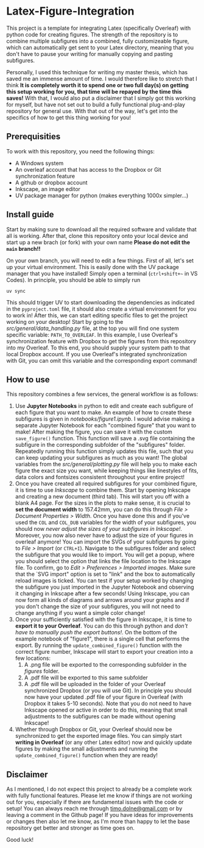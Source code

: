 # Latex-Figure-Integration
This project is a template for integrating Latex (specifically Overleaf) with python code for creating figures. The strength of the repository is to combine multiple subfigures into a combined, fully customizeable figure, which can automatically get sent to your Latex directory, meaning that you don't have to pause your writing for manually copying and pasting subfigures.

Personally, I used this technique for writing my master thesis, which has saved me an immense amount of time. I would therefore like to stretch that I think **It is completely worth it to spend one or two full day(s) on getting this setup working for you, that time will be repayed by the time this saves!** With that, I would also put a disclaimer that I simply got this working for myself, but have not set out to build a fully functional plug-and-play repository for general use. With that out of the way, let's get into the specifics of how to get this thing working for you!

## Prerequisities
To work with this repository, you need the following things:
- A Windows system
- An overleaf account that has access to the Dropbox or Git synchronization feature
- A github or dropbox account
- Inkscape, an image editor
- UV package manager for python (makes everything 1000x simpler...)

## Install guide
Start by making sure to download all the required software and validate that all is working. After that, clone this repository onto your local device and start up a new brach (or fork) with your own name **Please do not edit the `main` branch!!**

On your own branch, you will need to edit a few things. First of all, let's set up your virtual environment. This is easily done with the UV package manager that you have installed! Simply open a terminal (`ctrl+shift+~` in VS Codes). In principle, you should be able to simply run

` uv sync `

This should trigger UV to start downloading the dependencies as indicated in the `pyproject.toml` file, it should also create a virtual environment for you to work in! After this, we can start editing specific files to get the project working on your desktop! Start by going to the *src/general/data_handling.py* file, at the top you will find one system specific variable: `PATH_TO_OVERLEAF`. In this example, I use Overleaf's synchronization feature with Dropbox to get the figures from this repository into my Overleaf. To this end, you should supply your system path to that local Dropbox account. If you use Overleaf's integrated synchronization with Git, you can omit this variable and the corresponding export command!

## How to use
This repository combines a few services, the general workflow is as follows:
1. Use **Jupyter Notebooks** in python to edit and create each subfigure of each figure that you want to make. An example of how to create these subfigures is given in *notebooks/figure1.ipynb*. I would advise making a separate Jupyter Notebook for each "combined figure" that you want to make! After making the figure, you can save it with the custom `save_figure()` function. This function will save a .svg file containing the subfigure in the corresponding subfolder of the "subfigures" folder. Repeatedly running this function simply updates this file, such that you can keep updating your subfigures as much as you want! The global variables from the *src/general/plotting.py* file will help you to make each figure the exact size you want, while keeping things like linestyles of fits, data colors and fontsizes consistent throughout your entire project!
2. Once you have created all required subfigures for your combined figure, it is time to use *Inkscape* to combine them. Start by opening Inkscape and creating a new document (third tab). This will start you off with a blank A4 page. For the sizes in the plots to make sense, it is crucial to **set the document width** to 157.42mm, you can do this through *File > Document Properties > Width*. Once you have done this and if you've used the `COL` and `COL_DUB` variables for the width of your subfigures, you should now *never adjust the sizes of your subfigures in Inkscape!*. Moreover, you now also never have to adjust the size of your figures in overleaf anymore! You can import the SVGs of your subfigures by going to *File > Import* (or `CTRL+I`). Navigate to the subfigures folder and select the subfigure that you would like to import. You will get a popup, where you should select the option that links the file location to the Inkscape file. To confirm, go to *Edit > Preferences > Imported images*. Make sure that the `SVG import" option is set to "link" and the box to automatically reload images is ticked. You can test if your setup worked by changing the subfigure you just imported in the Jupyter Notebook and observing it changing in Inkscape after a few seconds! Using Inkscape, you can now form all kinds of diagrams and arrows around your graphs and if you don't change the size of your subfigures, you will not need to change anything if you want a simple color change!
3. Once your sufficiently satisfied with the figure in Inkscape, it is time to **export it to your Overleaf**. You can do this through python and *don't have to manually push the export buttons!*. On the bottom of the example notebook of "figure1", there is a single cell that performs the export. By running the `update_combined_figure()` function with the correct figure number, Inkscape will start to export your creation into a few locations:
    1. A .png file will be exported to the corresponding subfolder in the *figures* folder.
    2. A .pdf file will be exported to this same subfolder
    3. A .pdf file will be uploaded in the folder of your Overleaf synchronized Dropbox (or you will use Git).
In principle you should now have your updated .pdf file of your figure in Overleaf (with Dropbox it takes 5-10 seconds). Note that you do not need to have Inkscape opened or active in order to do this, meaning that small adjustments to the subfigures can be made without opening Inkscape!
4. Whether through Dropbox or Git, your Overleaf should now be synchronized to get the exported image files. You can simply start **writing in Overleaf** (or any other Latex editor) now and quickly update figures by making the small adjustments and running the `update_combined_figure()` function when they are ready!

## Disclaimer
As I mentioned, I do not expect this project to already be a complete work with fully functional features. Please let me know if things are not working out for you, especially if there are fundamental issues with the code or setup! You can always reach me through timo.dolne@gmail.com or by leaving a comment in the Github page! If you have ideas for improvements or changes then also let me know, as I'm more than happy to let the base repository get better and stronger as time goes on.

Good luck!